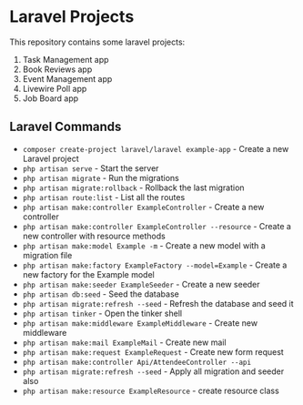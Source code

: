 # Laravel Projects

This repository contains some laravel projects:

1. Task Management app
2. Book Reviews app
3. Event Management app
4. Livewire Poll app
5. Job Board app

## Laravel Commands

- `composer create-project laravel/laravel example-app` - Create a new Laravel project
- `php artisan serve` - Start the server
- `php artisan migrate` - Run the migrations
- `php artisan migrate:rollback` - Rollback the last migration
- `php artisan route:list` - List all the routes
- `php artisan make:controller ExampleController` - Create a new controller
- `php artisan make:controller ExampleController --resource` - Create a new controller with resource methods
- `php artisan make:model Example -m` - Create a new model with a migration file
- `php artisan make:factory ExampleFactory --model=Example` - Create a new factory for the Example model
- `php artisan make:seeder ExampleSeeder` - Create a new seeder
- `php artisan db:seed` - Seed the database
- `php artisan migrate:refresh --seed` - Refresh the database and seed it
- `php artisan tinker` - Open the tinker shell
- `php artisan make:middleware ExampleMiddleware` - Create new middleware
- `php artisan make:mail ExampleMail` - Create new mail
- `php artisan make:request ExampleRequest` - Create new form request
- `php artisan make:controller Api/AttendeeController --api`
- `php artisan migrate:refresh --seed` - Apply all migration and seeder also
- `php artisan make:resource ExampleResource` - create resource class
